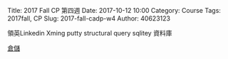 Title: 2017 Fall CP 第四週
Date: 2017-10-12 10:00
Category: Course
Tags: 2017fall, CP
Slug: 2017-fall-cadp-w4
Author: 40623123


領英Linkedin
Xming
putty
structural query
sqlitey 資料庫


<a href="https://cpa.kmol.info/40623123/home">倉儲</a>





